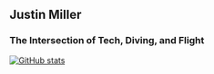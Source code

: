 ## Justin Miller
### The Intersection of Tech, Diving, and Flight

<!--
**jmilljr24/jmilljr24** is a ✨ _special_ ✨ repository because its `README.md` (this file) appears on your GitHub profile.

Here are some ideas to get you started:

- 🔭 I’m currently working on ...
- 🌱 I’m currently learning ...
- 👯 I’m looking to collaborate on ...
- 🤔 I’m looking for help with ...
- 💬 Ask me about ...
- 📫 How to reach me: ...
- 😄 Pronouns: ...
- ⚡ Fun fact: ...
-->
[![GitHub stats](https://github-readme-stats.vercel.app/api?username=jmilljr24&show=reviews,prs_merged&hide=stars&hide_rank=true&theme=github_dark_dimmed)](https://github.com/jmilljr24/github-readme-stats)
